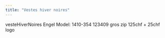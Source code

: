 ```yaml
---
title: "Vestes hiver noires"
---
```


vesteHiverNoires
Engel
Model: 1410-354
123409 gros zip
125chf + 25chf logo

